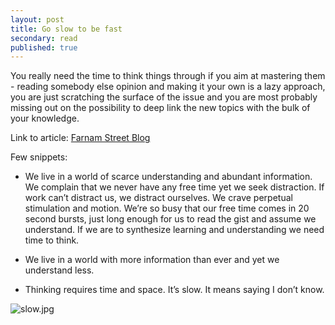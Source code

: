 ```yaml
---
layout: post
title: Go slow to be fast
secondary: read
published: true
---
```


You really need the time to think things through if you aim at mastering them - reading somebody else opinion and making it your own is a lazy approach, you are just scratching the surface of the issue and you are most probably missing out on the possibility to deep link the new topics with the bulk of your knowledge.

Link to article: [Farnam Street Blog](https://fs.blog/2015/08/in-praise-of-slowness/)

Few snippets:

* We live in a world of scarce understanding and abundant information. We complain that we never have any free time yet we seek distraction. If work can’t distract us, we distract ourselves. We crave perpetual stimulation and motion. We’re so busy that our free time comes in 20 second bursts, just long enough for us to read the gist and assume we understand. If we are to synthesize learning and understanding we need time to think.

* We live in a world with more information than ever and yet we understand less.

* Thinking requires time and space. It’s slow. It means saying I don’t know.

![slow.jpg]({{site.baseurl}}/images/slow.jpg)

